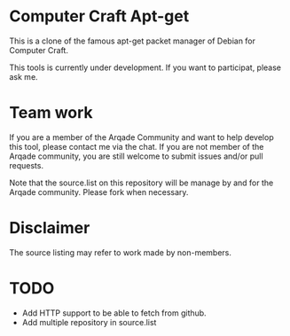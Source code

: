 # Computer Craft Apt-get

This is a clone of the famous apt-get packet manager of Debian for Computer
Craft.

This tools is currently under development. If you want to participat, please ask
me. 

# Team work

If you are a member of the Arqade Community and want to help develop this tool,
please contact me via the chat. If you are not member of the Arqade community,
you are still welcome to submit issues and/or pull requests.

Note that the source.list on this repository will be manage by and for the
Arqade community. Please fork when necessary.

# Disclaimer

The source listing may refer to work made by non-members.

# TODO

- Add HTTP support to be able to fetch from github.
- Add multiple repository in source.list


